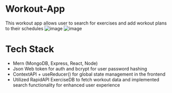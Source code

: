 # Workout-App
This workout app allows user to search for exercises and add workout plans to their schedules
![image](https://github.com/Frankbz/Workout-App/assets/98783358/335a5b60-9f2f-4121-9c3b-278d6f0e99d3)
![image](https://github.com/Frankbz/Workout-App/assets/98783358/2ac904a6-7364-45a1-b83a-6bbe364ea9a4)

# Tech Stack
- Mern (MongoDB, Express, React, Node)
- Json Web token for auth and bcrypt for user password hashing
- ContextAPI + useReducer() for global state management in the frontend
- Utilized RapidAPI ExerciseDB to fetch workout data and implemented search functionality for enhanced user experience
